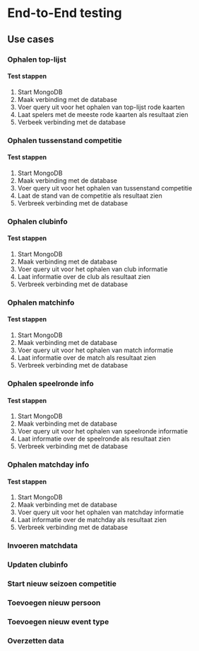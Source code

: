 # End-to-End testing

## Use cases

### Ophalen top-lijst

#### Test stappen

1. Start MongoDB
2. Maak verbinding met de database
3. Voer query uit voor het ophalen van top-lijst rode kaarten
4. Laat spelers met de meeste rode kaarten als resultaat zien
5. Verbeek verbinding met de database

### Ophalen tussenstand competitie

#### Test stappen

1. Start MongoDB
2. Maak verbinding met de database
3. Voer query uit voor het ophalen van tussenstand competitie
4. Laat de stand van de competitie als resultaat zien
5. Verbreek verbinding met de database

### Ophalen clubinfo

#### Test stappen

1. Start MongoDB
2. Maak verbinding met de database
3. Voer query uit voor het ophalen van club informatie
4. Laat informatie over de club als resultaat zien
5. Verbreek verbinding met de database

### Ophalen matchinfo

#### Test stappen

1. Start MongoDB
2. Maak verbinding met de database
3. Voer query uit voor het ophalen van match informatie
4. Laat informatie over de match als resultaat zien
5. Verbreek verbinding met de database

### Ophalen speelronde info

#### Test stappen

1. Start MongoDB
2. Maak verbinding met de database
3. Voer query uit voor het ophalen van speelronde informatie
4. Laat informatie over de speelronde als resultaat zien
5. Verbreek verbinding met de database

### Ophalen matchday info

#### Test stappen

1. Start MongoDB
2. Maak verbinding met de database
3. Voer query uit voor het ophalen van matchday informatie
4. Laat informatie over de matchday als resultaat zien
5. Verbreek verbinding met de database

### Invoeren matchdata

### Updaten clubinfo

### Start nieuw seizoen competitie

### Toevoegen nieuw persoon

### Toevoegen nieuw event type

### Overzetten data